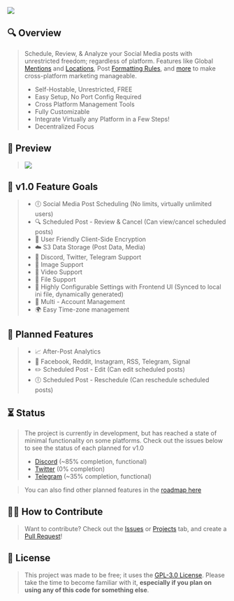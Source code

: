 
<p class="aligncenter">
<img src="https://raw.githubusercontent.com/Visualistic-Studios/Media-Manager/release/wiki/img/Media-Manager-Title%20-%20Transparent%20-%20Partial.png"></img>
</p>

## 🔍 Overview 
> Schedule, Review, & Analyze your Social Media posts with unrestricted freedom; regardless of platform. Features like Global [Mentions](https://github.com/Visualistic-Studios/Media-Manager/issues/60) and [Locations](https://github.com/Visualistic-Studios/Media-Manager/issues/77), Post [Formatting Rules](https://github.com/Visualistic-Studios/Media-Manager/issues/37), and [more](https://github.com/Visualistic-Studios/Media-Manager/projects/1) to make cross-platform marketing manageable. 
   > * Self-Hostable, Unrestricted, FREE
   > * Easy Setup, No Port Config Required
   > * Cross Platform Management Tools
   > * Fully Customizable
   > * Integrate Virtually any Platform in a Few Steps!
   > * Decentralized Focus

## 👋 Preview 

> <img src="https://raw.githubusercontent.com/Visualistic-Studios/Media-Manager/release/wiki/gif/Media-Manager-Preview.gif"></img>

## 👀 v1.0 Feature Goals 
> * 🕕 Social Media Post Scheduling (No limits, virtually unlimited users) 
> * 🔍 Scheduled Post - Review & Cancel (Can view/cancel scheduled posts) 
> * 🔐 User Friendly Client-Side Encryption 
> * ☁️ S3 Data Storage (Post Data, Media) 
> * 💬 Discord, Twitter, Telegram Support 
> * 🎑 Image Support 
> * 📀 Video Support 
> * 💾 File Support 
> * 🔧 Highly Configurable Settings with Frontend UI (Synced to local ini file, dynamically generated) 
> * 👥 Multi - Account Management 
> * 🌍 Easy Time-zone management 



## 📍 Planned Features 
> * 📈 After-Post Analytics 
> * 💬 Facebook, Reddit, Instagram, RSS, Telegram, Signal 
> * ✏️ Scheduled Post - Edit (Can edit scheduled posts) 
> * 🕕 Scheduled Post - Reschedule (Can reschedule scheduled posts) 



## ⏳ Status 
> The project is currently in development, but has reached a state of minimal functionality on some platforms. Check out the issues below to see the status of each planned for v1.0
> - [Discord](https://github.com/Visualistic-Studios/Media-Manager/issues/13) (~85% completion, functional)
> - [Twitter](https://github.com/Visualistic-Studios/Media-Manager/issues/12) (0% completion)
> - [Telegram](https://github.com/Visualistic-Studios/Media-Manager/issues/51) (~35% completion, functional)

> You can also find other planned features in the [roadmap here](https://github.com/Visualistic-Studios/Media-Manager/projects/1)



## 🧑‍💻 How to Contribute 
> Want to contribute? Check out the [Issues](https://github.com/Visualistic-Studios/Media-Manager/issues) or [Projects](https://github.com/Visualistic-Studios/Media-Manager/projects) tab, and create a [Pull Request](https://github.com/Visualistic-Studios/Media-Manager/pulls)! 

## 🧠 License 

> This project was made to be free; it uses the [GPL-3.0 License](https://github.com/Visualistic-Studios/Media-Manager/blob/main/LICENSE). Please take the time to become familiar with it, **especially if you plan on using any of this code for something else**. 
